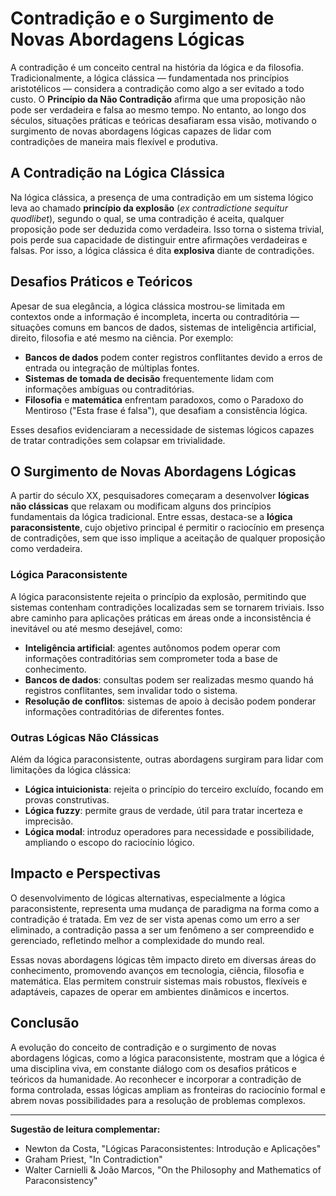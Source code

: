 
# Contradição e o Surgimento de Novas Abordagens Lógicas

A contradição é um conceito central na história da lógica e da filosofia. Tradicionalmente, a lógica clássica — fundamentada nos princípios aristotélicos — considera a contradição como algo a ser evitado a todo custo. O **Princípio da Não Contradição** afirma que uma proposição não pode ser verdadeira e falsa ao mesmo tempo. No entanto, ao longo dos séculos, situações práticas e teóricas desafiaram essa visão, motivando o surgimento de novas abordagens lógicas capazes de lidar com contradições de maneira mais flexível e produtiva.

## A Contradição na Lógica Clássica

Na lógica clássica, a presença de uma contradição em um sistema lógico leva ao chamado **princípio da explosão** (*ex contradictione sequitur quodlibet*), segundo o qual, se uma contradição é aceita, qualquer proposição pode ser deduzida como verdadeira. Isso torna o sistema trivial, pois perde sua capacidade de distinguir entre afirmações verdadeiras e falsas. Por isso, a lógica clássica é dita **explosiva** diante de contradições.

## Desafios Práticos e Teóricos

Apesar de sua elegância, a lógica clássica mostrou-se limitada em contextos onde a informação é incompleta, incerta ou contraditória — situações comuns em bancos de dados, sistemas de inteligência artificial, direito, filosofia e até mesmo na ciência. Por exemplo:

- **Bancos de dados** podem conter registros conflitantes devido a erros de entrada ou integração de múltiplas fontes.
- **Sistemas de tomada de decisão** frequentemente lidam com informações ambíguas ou contraditórias.
- **Filosofia** e **matemática** enfrentam paradoxos, como o Paradoxo do Mentiroso ("Esta frase é falsa"), que desafiam a consistência lógica.

Esses desafios evidenciaram a necessidade de sistemas lógicos capazes de tratar contradições sem colapsar em trivialidade.

## O Surgimento de Novas Abordagens Lógicas

A partir do século XX, pesquisadores começaram a desenvolver **lógicas não clássicas** que relaxam ou modificam alguns dos princípios fundamentais da lógica tradicional. Entre essas, destaca-se a **lógica paraconsistente**, cujo objetivo principal é permitir o raciocínio em presença de contradições, sem que isso implique a aceitação de qualquer proposição como verdadeira.

### Lógica Paraconsistente

A lógica paraconsistente rejeita o princípio da explosão, permitindo que sistemas contenham contradições localizadas sem se tornarem triviais. Isso abre caminho para aplicações práticas em áreas onde a inconsistência é inevitável ou até mesmo desejável, como:

- **Inteligência artificial**: agentes autônomos podem operar com informações contraditórias sem comprometer toda a base de conhecimento.
- **Bancos de dados**: consultas podem ser realizadas mesmo quando há registros conflitantes, sem invalidar todo o sistema.
- **Resolução de conflitos**: sistemas de apoio à decisão podem ponderar informações contraditórias de diferentes fontes.

### Outras Lógicas Não Clássicas

Além da lógica paraconsistente, outras abordagens surgiram para lidar com limitações da lógica clássica:

- **Lógica intuicionista**: rejeita o princípio do terceiro excluído, focando em provas construtivas.
- **Lógica fuzzy**: permite graus de verdade, útil para tratar incerteza e imprecisão.
- **Lógica modal**: introduz operadores para necessidade e possibilidade, ampliando o escopo do raciocínio lógico.

## Impacto e Perspectivas

O desenvolvimento de lógicas alternativas, especialmente a lógica paraconsistente, representa uma mudança de paradigma na forma como a contradição é tratada. Em vez de ser vista apenas como um erro a ser eliminado, a contradição passa a ser um fenômeno a ser compreendido e gerenciado, refletindo melhor a complexidade do mundo real.

Essas novas abordagens lógicas têm impacto direto em diversas áreas do conhecimento, promovendo avanços em tecnologia, ciência, filosofia e matemática. Elas permitem construir sistemas mais robustos, flexíveis e adaptáveis, capazes de operar em ambientes dinâmicos e incertos.

## Conclusão

A evolução do conceito de contradição e o surgimento de novas abordagens lógicas, como a lógica paraconsistente, mostram que a lógica é uma disciplina viva, em constante diálogo com os desafios práticos e teóricos da humanidade. Ao reconhecer e incorporar a contradição de forma controlada, essas lógicas ampliam as fronteiras do raciocínio formal e abrem novas possibilidades para a resolução de problemas complexos.

___
**Sugestão de leitura complementar:**
- Newton da Costa, "Lógicas Paraconsistentes: Introdução e Aplicações"
- Graham Priest, "In Contradiction"
- Walter Carnielli & João Marcos, "On the Philosophy and Mathematics of Paraconsistency"

